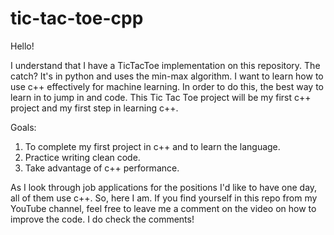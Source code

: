 # tic-tac-toe-cpp

Hello!

I understand that I have a TicTacToe implementation on this repository. The catch? It's in python and uses the min-max algorithm. I want to learn how to use c++ effectively for machine learning. In order to do this, the best way to learn in to jump in and code. This Tic Tac Toe project will be my first c++ project and my first step in learning c++. 

Goals:
1. To complete my first project in c++ and to learn the language. 
2. Practice writing clean code.
3. Take advantage of c++ performance. 

As I look through job applications for the positions I'd like to have one day, all of them use c++. So, here I am. If you find yourself in this repo from my YouTube channel, feel free to leave me a comment on the video on how to improve the code. I do check the comments!
